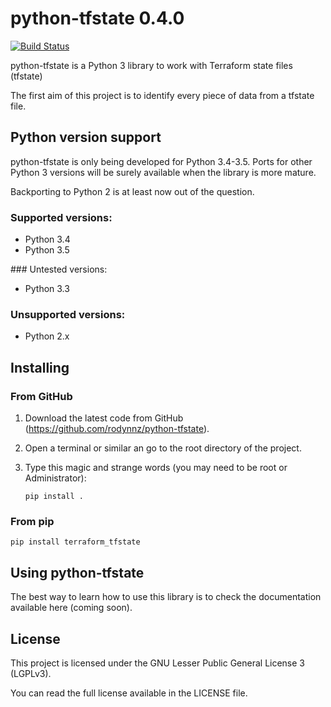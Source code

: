# python-tfstate 0.4.0

[![Build Status](https://travis-ci.org/rodynnz/python-tfstate.svg?branch=master)](https://travis-ci.org/rodynnz/python-tfstate)

python-tfstate is a Python 3 library to work with Terraform state files (tfstate)

The first aim of this project is to identify every piece of data from a tfstate file.

## Python version support

python-tfstate is only being developed for Python 3.4-3.5. Ports for other Python 3 versions will be surely available when the library is more mature.

Backporting to Python 2 is at least now out of the question.

### Supported versions:
- Python 3.4
- Python 3.5

### Untested versions:
- Python 3.3

### Unsupported versions:
- Python 2.x

## Installing

### From GitHub

1. Download the latest code from GitHub (https://github.com/rodynnz/python-tfstate).

2. Open a terminal or similar an go to the root directory of the project.

3. Type this magic and strange words (you may need to be root or Administrator):

    `pip install .`

### From pip

`pip install terraform_tfstate`

## Using python-tfstate

The best way to learn how to use this library is to check the documentation available here (coming soon).

## License

This project is licensed under the GNU Lesser Public General License 3 (LGPLv3).

You can read the full license available in the LICENSE file.
